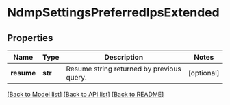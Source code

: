 # NdmpSettingsPreferredIpsExtended

## Properties
Name | Type | Description | Notes
------------ | ------------- | ------------- | -------------
**resume** | **str** | Resume string returned by previous query. | [optional] 

[[Back to Model list]](../README.md#documentation-for-models) [[Back to API list]](../README.md#documentation-for-api-endpoints) [[Back to README]](../README.md)


